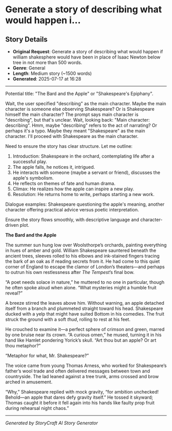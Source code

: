 # Generate a story of describing what would happen i...

## Story Details
- **Original Request**: Generate a story of describing what would happen if william shakesphere would have been in place of Isaac Newton below tree in not more than 500 words.
- **Genre**: General
- **Length**: Medium story (~1500 words)
- **Generated**: 2025-07-17 at 16:28

---

Potential title: "The Bard and the Apple" or "Shakespeare's Epiphany".

Wait, the user specified "describing" as the main character. Maybe the main character is someone else observing Shakespeare? Or is Shakespeare himself the main character? The prompt says main character is "describing", but that's unclear. Wait, looking back: "Main character: describing". Hmm, maybe "describing" refers to the act of narrating? Or perhaps it's a typo. Maybe they meant "Shakespeare" as the main character. I'll proceed with Shakespeare as the main character.

Need to ensure the story has clear structure. Let me outline:

1. Introduction: Shakespeare in the orchard, contemplating life after a successful play.
2. The apple falls, he notices it, intrigued.
3. He interacts with someone (maybe a servant or friend), discusses the apple's symbolism.
4. He reflects on themes of fate and human drama.
5. Climax: He realizes how the apple can inspire a new play.
6. Resolution: He returns home to write, perhaps starting a new work.

Dialogue examples: Shakespeare questioning the apple's meaning, another character offering practical advice versus poetic interpretation.

Ensure the story flows smoothly, with descriptive language and character-driven plot.
</think>

**The Bard and the Apple**  

The summer sun hung low over Woolsthorpe’s orchards, painting everything in hues of amber and gold. William Shakespeare sauntered beneath the ancient trees, sleeves rolled to his elbows and ink-stained fingers tracing the bark of an oak as if reading secrets from it. He had come to this quiet corner of England to escape the clamor of London’s theaters—and perhaps to outrun his own restlessness after *The Tempest*’s final bow.  

“A poet needs solace in nature,” he muttered to no one in particular, though he often spoke aloud when alone. “What mysteries might a humble fruit reveal?”  

A breeze stirred the leaves above him. Without warning, an apple detached itself from a branch and plummeted straight toward his head. Shakespeare ducked with a yelp that might have suited Bottom in his comedies. The fruit struck the ground with a soft *thud*, rolling to rest at his feet.  

He crouched to examine it—a perfect sphere of crimson and green, marred by one bruise near its crown. “A curious omen,” he mused, turning it in his hand like Hamlet pondering Yorick’s skull. “Art thou but an apple? Or art thou metaphor?”  

“Metaphor for what, Mr. Shakespeare?”  

The voice came from young Thomas Arness, who worked for Shakespeare’s father’s wool trade and often delivered messages between town and countryside. The lad leaned against a tree trunk, arms crossed and brow arched in amusement.  

“Why,” Shakespeare replied with mock gravity, “for ambition unchecked! Behold—an apple that dares defy gravity itself.” He tossed it skyward; Thomas caught it before it fell again into his hands like faulty prop fruit during rehearsal night chaos.”

---
*Generated by StoryCraft AI Story Generator*
